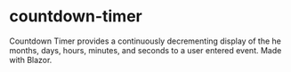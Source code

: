 # countdown-timer
Countdown Timer provides a continuously decrementing display of the he months, days, hours, minutes, and seconds to a user entered event. Made with Blazor.

